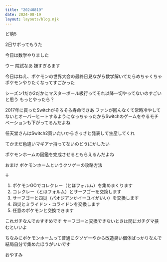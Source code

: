 ```yaml
---
title: "20240819"
date: 2024-08-19
layout: layouts/blog.njk
---
```

<p>ど萌5</p>

<p>2日サボってもうた</p>

<p>今日は数学やりました</p>

<p>ウー 院試なあ 嫌すぎるます</p>

<p>今日はねえ、ポケモンの世界大会の最終日見ながら数学解いてたらめちゃくちゃポケモンやりたくなってすごかった</p>

<p>シーズン1だか2だかにマスターボール級行ってそれ以降一切やってないのすごいと思う もっとやったら？</p>

<p>2017年に買ったSwitchがそろそろ寿命でさあ ファンが回んなくて常時冷やしてないとオーバーヒートするようになっちゃったからSwitchのゲームをやるモチベーションも下がってるんだよね</p>

<p>任天堂さんはSwitch2買いたいからさっさと発表して生産してくれ</p>

<p>てかまだ色違いマギアナ持ってないのどうにかしたい</p>

<p>ポケモンホームの図鑑を完成させるともらえるんだよね</p>

<p>おまけ ポケモンホームというクソゲーの攻略方法</p>

<p>↓</p>

<ol>
<li>ポケモンGOでコレクレー（とほフォルム）を集めまくります</li>
<li>コレクレー（とほフォルム）とサーフゴーを交換します</li>
<li>サーフゴーと四災（パオジアンかイーユイがいい）を交換します</li>
<li>四災とミライドン・コライドンを交換します</li>
<li>任意のポケモンと交換できます</li>
</ol>


<p>これガチなんでおすすめです サーフゴーと交換できないときは間にガチグマ挟むといいよ</p>

<p>ちなみにポケモンホームって普通にクソゲーやから改造臭い個体ばっかりなんで結局自分で集めたほうがいいです</p>

<p>おやすみ</p>